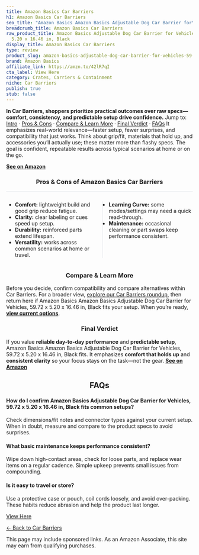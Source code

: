 ```yaml
---
title: Amazon Basics Car Barriers
h1: Amazon Basics Car Barriers
seo_title: "Amazon Basics Amazon Basics Adjustable Dog Car Barrier for\u2026"
breadcrumb_title: Amazon Basics Car Barriers
raw_product_title: Amazon Basics Adjustable Dog Car Barrier for Vehicles, 59.72 x
  5.20 x 16.46 in, Black
display_title: Amazon Basics Car Barriers
type: review
product_slug: amazon-basics-adjustable-dog-car-barrier-for-vehicles-59-72-x-5-20-x-16-b9c410e3
brand: Amazon Basics
affiliate_link: https://amzn.to/42lR7qI
cta_label: View Here
category: Crates, Carriers & Containment
niche: Car Barriers
publish: true
stub: false
---
```


<div id="intro" class="full-width"><p><strong>In Car Barriers, shoppers prioritize practical outcomes over raw specs&mdash;comfort, consistency, and predictable setup drive confidence.</strong> Jump to: <a href="#intro">Intro</a> · <a href="#pros-cons">Pros &amp; Cons</a> · <a href="#compare-more">Compare &amp; Learn More</a> · <a href="#verdict">Final Verdict</a> · <a href="#faqs">FAQs</a> It emphasizes real-world relevance&mdash;faster setup, fewer surprises, and compatibility that just works. Think about grip/fit, materials that hold up, and accessories you’ll actually use; these matter more than flashy specs. The goal is confident, repeatable results across typical scenarios at home or on the go.</p><p><a href="https://amzn.to/42lR7qI" rel="nofollow sponsored noopener" target="_blank"><strong>See on Amazon</strong></a></p></div>
<h3 id="pros-cons" style="text-align:center;">Pros &amp; Cons of Amazon Basics Car Barriers</h3>
<div class="pc-grid" style="display:grid;grid-template-columns:1fr 1fr;gap:16px;border-top:1px solid #e5e7eb;padding-top:12px;">
  <ul>
    <li><strong>Comfort:</strong> lightweight build and good grip reduce fatigue.</li>
    <li><strong>Clarity:</strong> clear labeling or cues speed up setup.</li>
    <li><strong>Durability:</strong> reinforced parts extend lifespan.</li>
    <li><strong>Versatility:</strong> works across common scenarios at home or travel.</li>
  </ul>
  <ul style="border-left:1px solid #e5e7eb;padding-left:16px;">
    <li><strong>Learning Curve:</strong> some modes/settings may need a quick read-through.</li>
    <li><strong>Maintenance:</strong> occasional cleaning or part swaps keep performance consistent.</li>
  </ul>
</div>


<h3 id="compare-more" style="text-align:center;">Compare &amp; Learn More</h3>
<p>Before you decide, confirm compatibility and compare alternatives within Car Barriers. For a broader view, <a href="#">explore our Car Barriers roundup</a>, then return here if Amazon Basics Amazon Basics Adjustable Dog Car Barrier for Vehicles, 59.72 x 5.20 x 16.46 in, Black fits your setup. When you’re ready, <a href="https://amzn.to/42lR7qI" rel="nofollow sponsored noopener" target="_blank"><strong>view current options</strong></a>.</p>

<h3 id="verdict" style="text-align:center;">Final Verdict</h3>
<p>If you value <strong>reliable day-to-day performance</strong> and <strong>predictable setup</strong>, Amazon Basics Amazon Basics Adjustable Dog Car Barrier for Vehicles, 59.72 x 5.20 x 16.46 in, Black fits. It emphasizes <strong>comfort that holds up</strong> and <strong>consistent clarity</strong> so your focus stays on the task&mdash;not the gear. <a href="https://amzn.to/42lR7qI" rel="nofollow sponsored noopener" target="_blank"><strong>See on Amazon</strong></a></p>

<h2 id="faqs" style="text-align:center;">FAQs</h2>
<h4><strong>How do I confirm Amazon Basics Adjustable Dog Car Barrier for Vehicles, 59.72 x 5.20 x 16.46 in, Black fits common setups?</strong></h4>
<p>Check dimensions/fit notes and connector types against your current setup. When in doubt, measure and compare to the product specs to avoid surprises.</p>
<h4><strong>What basic maintenance keeps performance consistent?</strong></h4>
<p>Wipe down high-contact areas, check for loose parts, and replace wear items on a regular cadence. Simple upkeep prevents small issues from compounding.</p>
<h4><strong>Is it easy to travel or store?</strong></h4>
<p>Use a protective case or pouch, coil cords loosely, and avoid over-packing. These habits reduce abrasion and help the product last longer.</p>

<p><a class="btn" href="https://amzn.to/42lR7qI" target="_blank" rel="nofollow sponsored noopener">View Here</a></p>
<p><a href="/roundups/crates-carriers-containment/car-barriers/">← Back to Car Barriers</a></p>
<aside class="disclosure">This page may include sponsored links. As an Amazon Associate, this site may earn from qualifying purchases.</aside>
